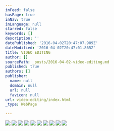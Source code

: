 ```yaml
---
inFeed: false
hasPage: true
inNav: true
inLanguage: null
starred: false
keywords: []
description: ''
datePublished: '2016-04-02T20:47:07.989Z'
dateModified: '2016-04-02T20:47:01.865Z'
title: VIDEO EDITING
author: []
sourcePath: _posts/2016-04-02-video-editing.md
published: true
authors: []
publisher:
  name: null
  domain: null
  url: null
  favicon: null
url: video-editing/index.html
_type: WebPage

---
```

![](https://the-grid-user-content.s3-us-west-2.amazonaws.com/8a438127-396b-4f06-aafb-f6f41b0271ce.jpg)
![](https://the-grid-user-content.s3-us-west-2.amazonaws.com/51ae0428-d96f-46ff-8be7-b2834ea8f4c5.jpg)
![](https://the-grid-user-content.s3-us-west-2.amazonaws.com/8a4f5dc8-0f2c-4e1e-9267-2b4821b0821a.jpg)
![](https://the-grid-user-content.s3-us-west-2.amazonaws.com/4745b531-ab57-44c7-9f63-3959f2e14d5b.jpg)
![](https://the-grid-user-content.s3-us-west-2.amazonaws.com/730cba2a-0ce2-4ec8-8709-60d8a933a35c.jpg)
![](https://the-grid-user-content.s3-us-west-2.amazonaws.com/120c52a9-8ed5-49ec-b193-399e436dcd5b.jpg)
![](https://the-grid-user-content.s3-us-west-2.amazonaws.com/0cf39bbe-d0cc-4aad-b553-86ec2424ba30.jpg)
![](https://the-grid-user-content.s3-us-west-2.amazonaws.com/f6b9cb52-cba9-43b0-b1ee-eb55d6264ac2.jpg)
![](https://the-grid-user-content.s3-us-west-2.amazonaws.com/cb34d2b7-b91b-4cd6-bcc9-c203a75c5f6e.jpg)
![](https://the-grid-user-content.s3-us-west-2.amazonaws.com/a842ddca-e112-42c9-bb2e-8d8fa323be85.jpg)